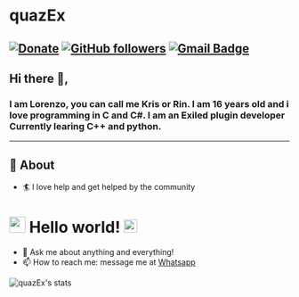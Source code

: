 # quazEx
[![Donate](https://img.shields.io/badge/Support-%24-blue)](https://www.paypal.me/thaspacetm)
[![GitHub followers](https://img.shields.io/github/followers/quazEx?label=Follow&style=social)](https://github.com/quazEx/?tab=follow)
[![Gmail Badge](https://img.shields.io/badge/-lorenzo.carlo.sasso@gmail.com-c14438?style=flat-square&logo=Gmail&logoColor=white&link=mailto:lorenzo.carlo.sasso@gmail.com)](mailto:lorenzo.carlo.sasso@gmail.com)
---

## Hi there 👋,

### I am Lorenzo, you can call me Kris or Rin. I am 16 years old and i love programming in C and C#. I am an Exiled plugin developer Currently learing C++ and python.
-------
  
## 🧐 About

- 🏄‍ I love help and get helped by the community

# <img src="https://github.com/TheDudeThatCode/TheDudeThatCode/blob/master/Assets/Hi.gif" width="29px"> Hello world!&nbsp;<img src="https://github.com/TheDudeThatCode/TheDudeThatCode/blob/master/Assets/Earth.gif" width="24px">

- 💬 Ask me about anything and everything!
- 📫 How to reach me: message me at [Whatsapp](https://wa.me/3755358450)


![quazEx's stats](https://github-readme-stats.vercel.app/api?username=quazEx&show_icons=true)
